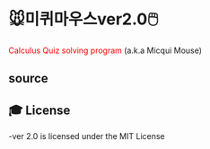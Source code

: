 # 🐭미퀴마우스ver2.0🖱️
<span style="color:red"> Calculus Quiz solving program</span> (a.k.a  Micqui Mouse) 










## source


## :mortar_board: License 
-ver 2.0 is licensed under the MIT License
